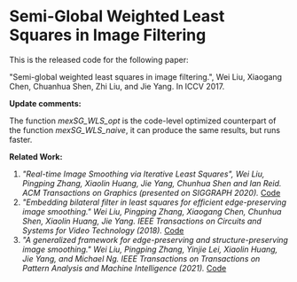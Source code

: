 # Semi-Global Weighted Least Squares in Image Filtering
 
This is the released code for the following paper:

"Semi-global weighted least squares in image filtering.", Wei Liu, Xiaogang Chen, Chuanhua Shen, Zhi Liu, and Jie Yang. In ICCV 2017.

**Update comments:**

The function *mexSG_WLS_opt* is the code-level optimized counterpart of the function *mexSG_WLS_naive*, it can produce the same results, but runs faster.

**Related Work:**
1. *"Real-time Image Smoothing via Iterative Least Squares", Wei Liu, Pingping Zhang, Xiaolin Huang, Jie Yang, Chunhua Shen and Ian Reid. ACM Transactions on Graphics (presented on SIGGRAPH 2020).* [Code](https://github.com/wliusjtu/Real-time-Image-Smoothing-via-Iterative-Least-Squares)
2. *"Embedding bilateral filter in least squares for efficient edge-preserving image smoothing." Wei Liu, Pingping Zhang, Xiaogang Chen, Chunhua Shen, Xiaolin Huang, Jie Yang. IEEE Transactions on Circuits and Systems for Video Technology (2018).* [Code](https://github.com/wliusjtu/Embedding-Bilateral-Filter-in-Least-Squares-for-Efficient-Edge-preserving-Image-Smoothing)
3. *"A generalized framework for edge-preserving and structure-preserving image smoothing." Wei Liu, Pingping Zhang, Yinjie Lei, Xiaolin Huang, Jie Yang, and Michael Ng. IEEE Transactions on Transactions on Pattern Analysis and Machine Intelligence (2021).* [Code](https://github.com/wliusjtu/Generalized-Smoothing-Framework)
